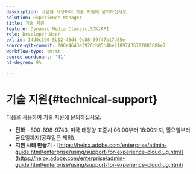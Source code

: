 ```yaml
---
description: 다음을 사용하여 기술 지원에 문의하십시오.
solution: Experience Manager
title: 기술 지원
feature: Dynamic Media Classic,SDK/API
role: Developer,User
exl-id: 14d0c190-5b12-43d4-9e88-09f47b17d85e
source-git-commit: 206e4643e3926cb85b4be2189743578f88180be7
workflow-type: tm+mt
source-wordcount: '41'
ht-degree: 0%

---
```


# 기술 지원{#technical-support}

다음을 사용하여 기술 지원에 문의하십시오.

* **전화** - 800-898-9743, 미국 태평양 표준시 06:00부터 18:00까지, 월요일부터 금요일까지(공휴일은 제외).
* **지원 사례 만들기** - [https://helpx.adobe.com/enterprise/admin-guide.html/enterprise/using/support-for-experience-cloud.ug.html](https://helpx.adobe.com/enterprise/admin-guide.html/enterprise/using/support-for-experience-cloud.ug.html)
